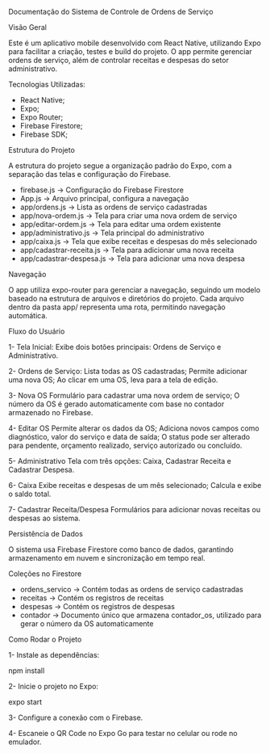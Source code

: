 Documentação do Sistema de Controle de Ordens de Serviço


Visão Geral

Este é um aplicativo mobile desenvolvido com React Native, utilizando Expo para facilitar a criação, testes e build do projeto. O app permite gerenciar ordens de serviço, além de controlar receitas e despesas do setor administrativo.


Tecnologias Utilizadas:
- React Native;
- Expo;
- Expo Router;
- Firebase Firestore;
- Firebase SDK;


Estrutura do Projeto

A estrutura do projeto segue a organização padrão do Expo, com a separação das telas e configuração do Firebase.
- firebase.js → Configuração do Firebase Firestore
- App.js → Arquivo principal, configura a navegação
- app/ordens.js → Lista as ordens de serviço cadastradas
- app/nova-ordem.js → Tela para criar uma nova ordem de serviço
- app/editar-ordem.js → Tela para editar uma ordem existente
- app/administrativo.js → Tela principal do administrativo
- app/caixa.js → Tela que exibe receitas e despesas do mês selecionado
- app/cadastrar-receita.js → Tela para adicionar uma nova receita
- app/cadastrar-despesa.js → Tela para adicionar uma nova despesa


Navegação

O app utiliza expo-router para gerenciar a navegação, seguindo um modelo baseado na estrutura de arquivos e diretórios do projeto. Cada arquivo dentro da pasta app/ representa uma rota, permitindo navegação automática.


Fluxo do Usuário

1- Tela Inicial:
Exibe dois botões principais: Ordens de Serviço e Administrativo.

2- Ordens de Serviço:
Lista todas as OS cadastradas;
Permite adicionar uma nova OS;
Ao clicar em uma OS, leva para a tela de edição.

3- Nova OS
Formulário para cadastrar uma nova ordem de serviço;
O número da OS é gerado automaticamente com base no contador armazenado no Firebase.

4- Editar OS
Permite alterar os dados da OS;
Adiciona novos campos como diagnóstico, valor do serviço e data de saída;
O status pode ser alterado para pendente, orçamento realizado, serviço autorizado ou concluído.

5- Administrativo
Tela com três opções: Caixa, Cadastrar Receita e Cadastrar Despesa.

6- Caixa
Exibe receitas e despesas de um mês selecionado;
Calcula e exibe o saldo total.

7- Cadastrar Receita/Despesa
Formulários para adicionar novas receitas ou despesas ao sistema.


Persistência de Dados

O sistema usa Firebase Firestore como banco de dados, garantindo armazenamento em nuvem e sincronização em tempo real.


Coleções no Firestore

- ordens_servico → Contém todas as ordens de serviço cadastradas
- receitas → Contém os registros de receitas
- despesas → Contém os registros de despesas
- contador → Documento único que armazena contador_os, utilizado para gerar o número da OS automaticamente


Como Rodar o Projeto

1- Instale as dependências:

npm install

2- Inicie o projeto no Expo:

expo start

3- Configure a conexão com o Firebase.

4- Escaneie o QR Code no Expo Go para testar no celular ou rode no emulador.
